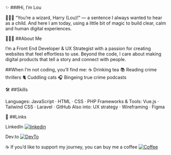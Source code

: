 ✨ ###Hi, I’m Lou

🧙🏻‍♀️ “You’re a wizard, Harry (Lou)!” — a sentence I always wanted to hear as a child.
And here I am today, using a little bit of magic to build clear, calm and human digital experiences.

👩🏻‍💻 ##About Me

I’m a Front End Developer & UX Strategist with a passion for creating websites that feel effortless to use.
Beyond the code, I care about making digital products that tell a story and connect with people.

##When I’m not coding, you’ll find me:
☕ Drinking tea
📚 Reading crime thrillers
🐈 Cuddling cats
🎧 Bingeing true crime podcasts

🛠️ ##Skills

Languages: JavaScript · HTML · CSS · PHP
Frameworks & Tools: Vue.js · Tailwind CSS · Laravel · GitHub
Also into: UX strategy · Wireframing · Figma

🔗 ##Links

LinkedIn [![linkedin](https://img.shields.io/badge/linkedin-0A66C2?style=for-the-badge&logo=linkedin&logoColor=white)](https://www.linkedin.com/in/louiseawilloughby//)

Dev.to [![DevTo](https://img.shields.io/badge/Dev.to-Follow%20Me-blueviolet?style=for-the-badge)](https://dev.to/louiseann93//)

☕ If you’d like to support my journey, you can buy me a coffee [![Coffee](https://img.shields.io/badge/Coffee.-Support%20-yellow)](https://www.buymeacoffee.com/lannwillo//)
